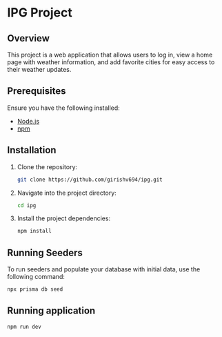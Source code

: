 # IPG Project

## Overview

This project is a web application that allows users to log in, view a home page with weather information, and add favorite cities for easy access to their weather updates.

## Prerequisites

Ensure you have the following installed:
- [Node.js](https://nodejs.org/) 
- [npm](https://www.npmjs.com/) 

## Installation

1. Clone the repository:

    ```bash
    git clone https://github.com/girishv694/ipg.git
    ```

2. Navigate into the project directory:

    ```bash
    cd ipg
    ```

3. Install the project dependencies:

    ```bash
    npm install
    ```

## Running Seeders

To run seeders and populate your database with initial data, use the following command:

```bash
npx prisma db seed
```

## Running application
```bash
npm run dev
```
